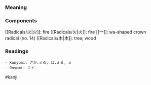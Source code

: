 ### Meaning



### Components

[[Radicals/火|火]]: fire [[Radicals/火|火]]: fire [[冖]]: wa-shaped crown radical (no. 14) [[Radicals/木|木]]: tree; wood

### Readings

```
- Kunyomi: さか.える, は.える, え
- Onyomi: エイ
```

#kanji